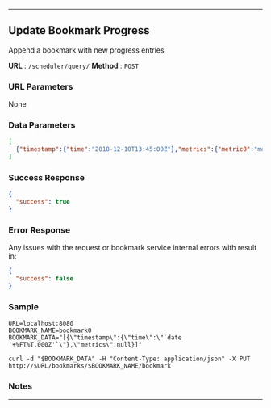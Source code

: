 ------------------------------

## Update Bookmark Progress

Append a bookmark with new progress entries

**URL** : `/scheduler/query/`
**Method** : `POST`

### URL Parameters

None

### Data Parameters

```json
[
  {"timestamp":{"time":"2018-12-10T13:45:00Z"},"metrics":{"metric0":"metric0Value",...}}}
]
```

### Success Response

```json
{
  "success": true
}
```

### Error Response

Any issues with the request or bookmark service internal errors with result in:

```json
{
  "success": false
}
```

### Sample

```shell
URL=localhost:8080
BOOKMARK_NAME=bookmark0
BOOKMARK_DATA="[{\"timestamp\":{\"time\":\"`date '+%FT%T.000Z'`\"},\"metrics\":null}]"

curl -d "$BOOKMARK_DATA" -H "Content-Type: application/json" -X PUT http://$URL/bookmarks/$BOOKMARK_NAME/bookmark
```

### Notes

------------------------------
